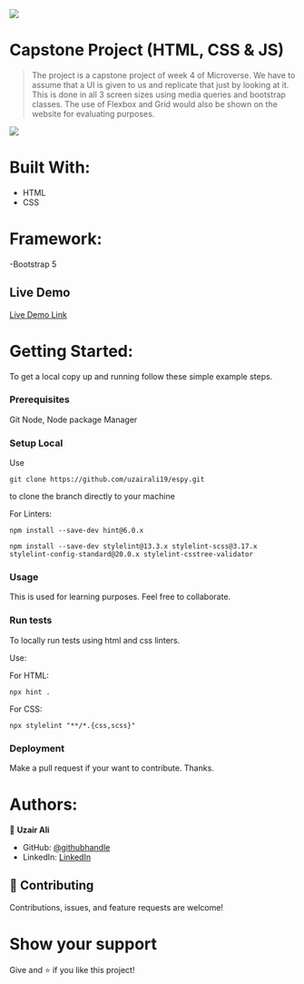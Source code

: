 ![](https://img.shields.io/badge/Microverse-blueviolet)

# Capstone Project (HTML, CSS & JS)

> The project is a capstone project of week 4 of Microverse. We have to assume that a UI is given to us and replicate that just by looking at it. This is done in all 3 screen sizes using media queries and bootstrap classes. The use of Flexbox and Grid would also be shown on the website for evaluating purposes.

![](./screenshot.png)

# Built With:

- HTML
- CSS

# Framework:

-Bootstrap 5

## Live Demo
[Live Demo Link](https://uzairali19.github.io/espy/)

# Getting Started:

To get a local copy up and running follow these simple example steps.

### Prerequisites

Git
Node, Node package Manager

### Setup Local

Use 

```
git clone https://github.com/uzairali19/espy.git
```

to clone the branch directly to your machine

For Linters:

```
npm install --save-dev hint@6.0.x
```

```
npm install --save-dev stylelint@13.3.x stylelint-scss@3.17.x stylelint-config-standard@20.0.x stylelint-csstree-validator
```

### Usage

This is used for learning purposes. Feel free to collaborate.

### Run tests

To locally run tests using html and css linters.

Use:

For HTML:

```
npx hint .
```

For CSS:

```
npx stylelint "**/*.{css,scss}" 
```

### Deployment

Make a pull request if your want to contribute. Thanks.

# Authors:

👤 **Uzair Ali**

- GitHub: [@githubhandle](https://github.com/uzairali19)
- LinkedIn: [LinkedIn](https://www.linkedin.com/in/uzair-ali-964187166/)

## 🤝 Contributing

Contributions, issues, and feature requests are welcome!

# Show your support

Give and ⭐️ if you like this project!

